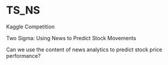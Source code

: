# TS_NS
Kaggle Competition

Two Sigma: Using News to Predict Stock Movements

Can we use the content of news analytics to predict stock price performance?
